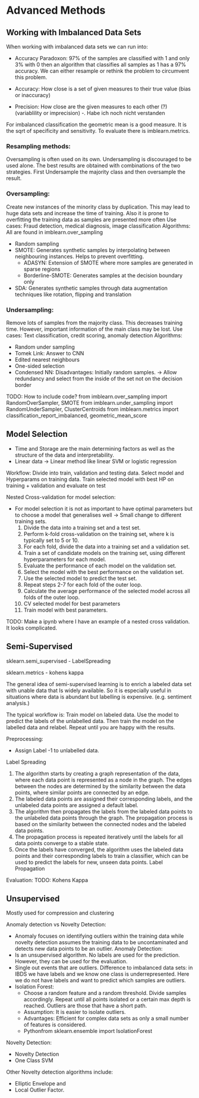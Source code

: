 # Advanced Methods
## Working with Imbalanced Data Sets
When working with imbalanced data sets we can run into:
- Accuracy Paradoxon: 97% of the samples are classified with 1 and only 3% with 0 then an algorithm that classifies all samples as 1 has a 97% accuracy. 
We can either resample or rethink the problem to circumvent this problem. 

- Accuracy: How close is a set of given measures to their true value (bias or inaccuracy)
- Precision: How close are the given measures to each other (?) (variablility or imprecision) -. Habe ich noch nicht verstanden

For imbalanced classification the geometric mean is a good measure. It is the sqrt of specificity and sensitivity.
To evaluate there is imblearn.metrics. 

### Resampling methods:
Oversampling is often used on its own. Undersampling is discouraged to be used alone. The best results are obtained with combinations of the two strategies. 
First Undersample the majority class and then oversample the result. 

### Oversampling:
Create new instances of the minority class by duplication. 
This may lead to huge data sets and increase the time of training. 
Also it is prone to overfitting the training data as samples are presented more often
Use cases: Fraud detection, medical diagnosis, image classification
Algorithms: All are found in imblearn.over_sampling
- Random sampling
- SMOTE: Generates synthetic samples by interpolating between neighbouring instances. Helps to prevent overfitting. 
    - ADASYN: Extension of SMOTE where more samples are generated in sparse regions
    - Borderline-SMOTE: Generates samples at the decision boundary only
- SDA: Generates synthetic samples through data augmentation techniques like rotation, flipping and translation

### Undersampling:
Remove lots of samples from the majority class. 
This decreases training time. 
However, important information of the main class may be lost. 
Use cases: Text classification, credit scoring, anomaly detection
Algorithms:
- Random under sampling
- Tomek Link: Answer to CNN
- Edited nearest neighbours
- One-sided selection
- Condensed NN: Disadvantages: Initially random samples. -> Allow redundancy and select from the inside of the set not on the decision border 

TODO: How to include code?
from imblearn.over_sampling import RandomOverSampler, SMOTE
from imblearn.under_sampling import RandomUnderSampler,  ClusterCentroids
from imblearn.metrics import classification_report_imbalanced, geometric_mean_score


## Model Selection
- Time and Storage are the main determining factors as well as the structure of the data and interpretability. 
- Linear data -> Linear method like linear SVM or logistic regression

Workflow: 
Divide into train, validation and testing data.
Select model and Hyperparams on training data. 
Train selected model with best HP on training + validation and evaluate on test

Nested Cross-validation for model selection:
- For model selection it is not as important to have optimal parameters but to choose a model that generalises well -> Small change to different training sets. 
    1. Divide the data into a training set and a test set.
    2. Perform k-fold cross-validation on the training set, where k is typically set to 5 or 10.
    3. For each fold, divide the data into a training set and a validation set.
    4. Train a set of candidate models on the training set, using different hyperparameters for each model.
    5. Evaluate the performance of each model on the validation set.
    6. Select the model with the best performance on the validation set.
    7. Use the selected model to predict the test set.
    8. Repeat steps 2-7 for each fold of the outer loop.
    9. Calculate the average performance of the selected model across all folds of the outer loop.
    10. CV selected model for best parameters
    11. Train model with best parameters. 

TODO: Make a ipynb where I have an example of a nested cross validation. It looks complicated. 

## Semi-Supervised
sklearn.semi_supervised
	- LabelSpreading

sklearn.metrics
	- kohens kappa

The general idea of semi-supervised learning is to enrich a labeled data set with unable data that Is widely available. So it is especially useful in situations where data is abundant but labelling is expensive. 
(e.g. sentiment analysis.)

The typical workflow is: Train model on labeled data. Use the model to predict the labels of the unlabelled data. Then train the model on the labelled data and relabel. Repeat until you are happy with the results. 

Preprocessing: 
- Assign Label -1 to unlabelled data. 

Label Spreading
1. The algorithm starts by creating a graph representation of the data, where each data point is represented as a node in the graph. The edges between the nodes are determined by the similarity between the data points, where similar points are connected by an edge.
2. The labeled data points are assigned their corresponding labels, and the unlabeled data points are assigned a default label.
3. The algorithm then propagates the labels from the labeled data points to the unlabeled data points through the graph. The propagation process is based on the similarity between the connected nodes and the labeled data points.
4. The propagation process is repeated iteratively until the labels for all data points converge to a stable state.
5. Once the labels have converged, the algorithm uses the labeled data points and their corresponding labels to train a classifier, which can be used to predict the labels for new, unseen data points.
Label Propagation

Evaluation:
TODO: Kohens Kappa

## Unsupervised

Mostly used for compression and clustering

Anomaly detection vs Novelty Detection: 
- Anomaly focuses on identifying outliers within the training data while novelty detection assumes the training data to be uncontaminated and detects new data points to be an outlier. 
Anomaly Detection:
- Is an unsupervised algorithm. No labels are used for the prediction. However, they can be used for the evaluation.
- Single out events that are outliers. Difference to imbalanced data sets: in IBDS we have labels and we know one class is underrepresented. Here we do not have labels and want to predict which samples are outliers. 
- Isolation Forest: 
    - Choose a random feature and a random threshold. Divide samples accordingly. Repeat until all points isolated or a certain max depth is reached. Outliers are those that have a short path. 
    - Assumption: It is easier to isolate outliers. 
    - Advantages: Efficient for complex data sets as only a small number of features is considered. 
    - Pythonfrom sklearn.ensemble import IsolationForest

Novelty Detection:
- Novelty Detection
- One Class SVM

Other Novelty detection algorithms include:
- Elliptic Envelope and 
- Local Outlier Factor.

